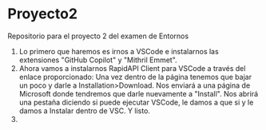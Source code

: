 # Proyecto2
Repositorio para el proyecto 2 del examen de Entornos

1. Lo primero que haremos es irnos a VSCode e instalarnos las extensiones "GitHub Copilot" y "Mithril Emmet".
2. Ahora vamos a instalarnos RapidAPI Client para VSCode a través del enlace proporcionado:
   Una vez dentro de la página tenemos que bajar un poco y darle a Installation>Download.
   Nos enviará a una página de Microsoft donde tendremos que darle nuevamente a "Install".
   Nos abrirá una pestaña diciendo si puede ejecutar VSCode, le damos a que si y le damos a Instalar dentro de VSC. Y listo.
3. 
